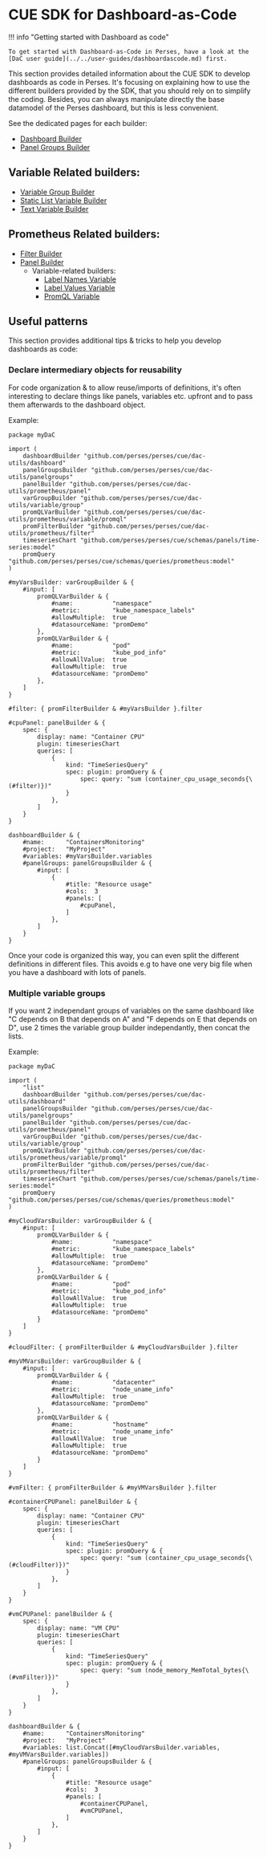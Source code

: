 # CUE SDK for Dashboard-as-Code

!!! info "Getting started with Dashboard as code"

    To get started with Dashboard-as-Code in Perses, have a look at the [DaC user guide](../../user-guides/dashboardascode.md) first.

This section provides detailed information about the CUE SDK to develop dashboards as code in Perses.
It's focusing on explaining how to use the different builders provided by the SDK, that you should rely on to simplify the coding.
Besides, you can always manipulate directly the base datamodel of the Perses dashboard, but this is less convenient.

See the dedicated pages for each builder:

* [Dashboard Builder](dashboardbuilder.md)
* [Panel Groups Builder](panelgroupsbuilder.md)

## Variable Related builders:
* [Variable Group Builder](variablegroupbuilder.md)
* [Static List Variable Builder](staticlistvariablebuilder.md)
* [Text Variable Builder](textvariablebuilder.md)

## Prometheus Related builders:
* [Filter Builder](filterbuilder.md)
* [Panel Builder](prometheuspanelbuilder.md)
    * Variable-related builders:
        * [Label Names Variable](labelnamesvariablebuilder.md)
        * [Label Values Variable](labelvaluesvariablebuilder.md)
        * [PromQL Variable](promqlvariablebuilder.md)

## Useful patterns

This section provides additional tips & tricks to help you develop dashboards as code:

### Declare intermediary objects for reusability

For code organization & to allow reuse/imports of definitions, it's often interesting to declare things like panels, variables etc. upfront and to pass them afterwards to the dashboard object.

Example:

```cue
package myDaC

import (
	dashboardBuilder "github.com/perses/perses/cue/dac-utils/dashboard"
	panelGroupsBuilder "github.com/perses/perses/cue/dac-utils/panelgroups"
	panelBuilder "github.com/perses/perses/cue/dac-utils/prometheus/panel"
	varGroupBuilder "github.com/perses/perses/cue/dac-utils/variable/group"
	promQLVarBuilder "github.com/perses/perses/cue/dac-utils/prometheus/variable/promql"
	promFilterBuilder "github.com/perses/perses/cue/dac-utils/prometheus/filter"
	timeseriesChart "github.com/perses/perses/cue/schemas/panels/time-series:model"
	promQuery "github.com/perses/perses/cue/schemas/queries/prometheus:model"
)

#myVarsBuilder: varGroupBuilder & {
	#input: [
		promQLVarBuilder & {
			#name:           "namespace"
			#metric:         "kube_namespace_labels"
			#allowMultiple:  true
			#datasourceName: "promDemo"
		},
		promQLVarBuilder & {
			#name:           "pod"
			#metric:         "kube_pod_info"
			#allowAllValue:  true
			#allowMultiple:  true
			#datasourceName: "promDemo"
		},
	]
}

#filter: { promFilterBuilder & #myVarsBuilder }.filter

#cpuPanel: panelBuilder & {
	spec: {
		display: name: "Container CPU"
		plugin: timeseriesChart
		queries: [
			{
				kind: "TimeSeriesQuery"
				spec: plugin: promQuery & {
					spec: query: "sum (container_cpu_usage_seconds{\(#filter)})"
				}
			},
		]
	}
}

dashboardBuilder & {
	#name:      "ContainersMonitoring"
	#project:   "MyProject"
	#variables: #myVarsBuilder.variables
	#panelGroups: panelGroupsBuilder & {
		#input: [
			{
				#title: "Resource usage"
				#cols:  3
				#panels: [
					#cpuPanel,
				]
			},
		]
	}
}
```

Once your code is organized this way, you can even split the different definitions in different files. This avoids e.g to have one very big file when you have a dashboard with lots of panels.

### Multiple variable groups

If you want 2 independant groups of variables on the same dashboard like "C depends on B that depends on A" and "F depends on E that depends on D", use 2 times the variable group builder independantly, then concat the lists.

Example:

```cue
package myDaC

import (
	"list"
	dashboardBuilder "github.com/perses/perses/cue/dac-utils/dashboard"
	panelGroupsBuilder "github.com/perses/perses/cue/dac-utils/panelgroups"
	panelBuilder "github.com/perses/perses/cue/dac-utils/prometheus/panel"
	varGroupBuilder "github.com/perses/perses/cue/dac-utils/variable/group"
	promQLVarBuilder "github.com/perses/perses/cue/dac-utils/prometheus/variable/promql"
	promFilterBuilder "github.com/perses/perses/cue/dac-utils/prometheus/filter"
	timeseriesChart "github.com/perses/perses/cue/schemas/panels/time-series:model"
	promQuery "github.com/perses/perses/cue/schemas/queries/prometheus:model"
)

#myCloudVarsBuilder: varGroupBuilder & {
	#input: [
		promQLVarBuilder & {
			#name:           "namespace"
			#metric:         "kube_namespace_labels"
			#allowMultiple:  true
			#datasourceName: "promDemo"
		},
		promQLVarBuilder & {
			#name:           "pod"
			#metric:         "kube_pod_info"
			#allowAllValue:  true
			#allowMultiple:  true
			#datasourceName: "promDemo"
		}
	]
}

#cloudFilter: { promFilterBuilder & #myCloudVarsBuilder }.filter

#myVMVarsBuilder: varGroupBuilder & {
	#input: [
		promQLVarBuilder & {
			#name:           "datacenter"
			#metric:         "node_uname_info"
			#allowMultiple:  true
			#datasourceName: "promDemo"
		},
		promQLVarBuilder & {
			#name:           "hostname"
			#metric:         "node_uname_info"
			#allowAllValue:  true
			#allowMultiple:  true
			#datasourceName: "promDemo"
		}
	]
}

#vmFilter: { promFilterBuilder & #myVMVarsBuilder }.filter

#containerCPUPanel: panelBuilder & {
	spec: {
		display: name: "Container CPU"
		plugin: timeseriesChart
		queries: [
			{
				kind: "TimeSeriesQuery"
				spec: plugin: promQuery & {
					spec: query: "sum (container_cpu_usage_seconds{\(#cloudFilter)})"
				}
			},
		]
	}
}

#vmCPUPanel: panelBuilder & {
	spec: {
		display: name: "VM CPU"
		plugin: timeseriesChart
		queries: [
			{
				kind: "TimeSeriesQuery"
				spec: plugin: promQuery & {
					spec: query: "sum (node_memory_MemTotal_bytes{\(#vmFilter)})"
				}
			},
		]
	}
}

dashboardBuilder & {
	#name:      "ContainersMonitoring"
	#project:   "MyProject"
	#variables: list.Concat([#myCloudVarsBuilder.variables, #myVMVarsBuilder.variables])
	#panelGroups: panelGroupsBuilder & {
		#input: [
			{
				#title: "Resource usage"
				#cols:  3
				#panels: [
					#containerCPUPanel,
					#vmCPUPanel,
				]
			},
		]
	}
}
```